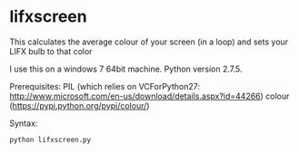 # lifxscreen
This calculates the average colour of your screen (in a loop) and sets your LIFX bulb to that color

I use this on a windows 7 64bit machine. Python version 2.7.5. 

Prerequisites:
PIL (which relies on VCForPython27: http://www.microsoft.com/en-us/download/details.aspx?id=44266)
colour (https://pypi.python.org/pypi/colour/)

Syntax:
```
python lifxscreen.py
```
